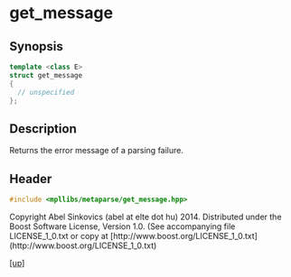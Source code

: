 # get_message

## Synopsis

```cpp
template <class E>
struct get_message
{
  // unspecified
};
```

## Description

Returns the error message of a parsing failure.

## Header

```cpp
#include <mpllibs/metaparse/get_message.hpp>
```

<p class="copyright">
Copyright Abel Sinkovics (abel at elte dot hu) 2014.
Distributed under the Boost Software License, Version 1.0.
(See accompanying file LICENSE_1_0.txt or copy at
[http://www.boost.org/LICENSE_1_0.txt](http://www.boost.org/LICENSE_1_0.txt)
</p>

[[up]](reference.html)



